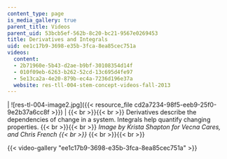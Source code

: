 ```yaml
---
content_type: page
is_media_gallery: true
parent_title: Videos
parent_uid: 53bcb5ef-562b-8c20-bc21-9567e0269453
title: Derivatives and Integrals
uid: ee1c17b9-3698-e35b-3fca-8ea85cec751a
videos:
  content:
  - 2b71960e-5b43-d2ae-b9bf-30108354d14f
  - 010f09eb-6263-b262-52cd-13c695d4fe97
  - 5e13ca2a-4e20-879b-ec4a-7236d196e37a
  website: res-tll-004-stem-concept-videos-fall-2013
---
```


| ![res-tl-004-image2.jpg]({{< resource_file cd2a7234-98f5-eeb9-25f0-9e2b37a6cc8f >}}) |  {{< br >}}{{< br >}} Derivatives describe the dependencies of change in a system. Integrals help quantify changing properties. {{< br >}}{{< br >}} _Image by Krista Shapton for Vecna Cares, and Chris French  {{< br >}}_ {{< br >}}{{< br >}}

{{< video-gallery "ee1c17b9-3698-e35b-3fca-8ea85cec751a" >}}


